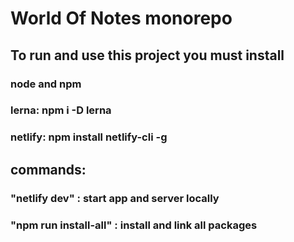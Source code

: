# World Of Notes monorepo

## To run and use this project you must install

### node and npm
### lerna: npm i -D lerna
### netlify: npm install netlify-cli -g

## commands:
### "netlify dev" : start app and server locally

### "npm run install-all" : install and link all packages
